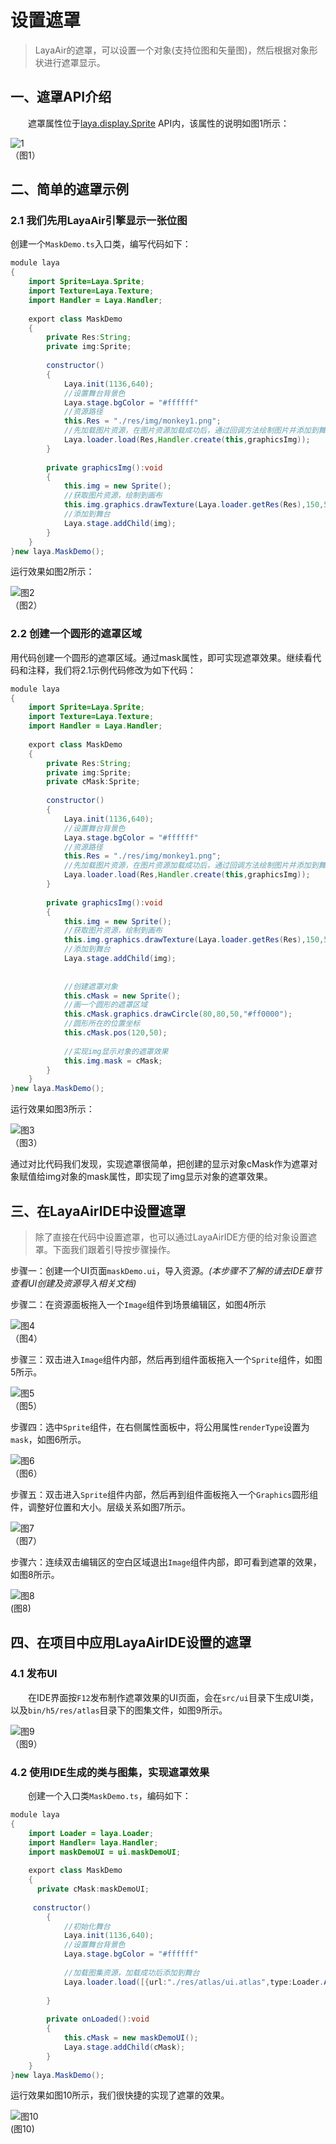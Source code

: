 # 设置遮罩

> LayaAir的遮罩，可以设置一个对象(支持位图和矢量图)，然后根据对象形状进行遮罩显示。 
>



## 一、遮罩API介绍

　　遮罩属性位于[laya.display.Sprite](http://layaair.ldc.layabox.com/api/index.html?category=Core&class=laya.display.Sprite#mask) API内，该属性的说明如图1所示：

![1](img/1.jpg)<br />（图1）



## 二、简单的遮罩示例

### 2.1 我们先用LayaAir引擎显示一张位图

创建一个`MaskDemo.ts`入口类，编写代码如下：

```java
module laya
{
	import Sprite=Laya.Sprite;
	import Texture=Laya.Texture;
	import Handler = Laya.Handler;
  
	export class MaskDemo
	{
		private Res:String;
		private img:Sprite;
      
		constructor()
		{
			Laya.init(1136,640);
			//设置舞台背景色
			Laya.stage.bgColor = "#ffffff"        
			//资源路径              
			this.Res = "./res/img/monkey1.png";
			//先加载图片资源，在图片资源加载成功后，通过回调方法绘制图片并添加到舞台
			Laya.loader.load(Res,Handler.create(this,graphicsImg));          
		}
			
		private graphicsImg():void
		{
			this.img = new Sprite();
			//获取图片资源，绘制到画布
			this.img.graphics.drawTexture(Laya.loader.getRes(Res),150,50);
			//添加到舞台
			Laya.stage.addChild(img);
		}	
	}
}new laya.MaskDemo();
```

运行效果如图2所示：

![图2](img/2.jpg)<br />（图2）

### 2.2 创建一个圆形的遮罩区域

用代码创建一个圆形的遮罩区域。通过mask属性，即可实现遮罩效果。继续看代码和注释，我们将2.1示例代码修改为如下代码：

```java
module laya
{
	import Sprite=Laya.Sprite;
	import Texture=Laya.Texture;
	import Handler = Laya.Handler;
  
	export class MaskDemo
	{
		private Res:String;
		private img:Sprite;
      	private cMask:Sprite;
      
		constructor()
		{
			Laya.init(1136,640);
			//设置舞台背景色
			Laya.stage.bgColor = "#ffffff"        
			//资源路径              
			this.Res = "./res/img/monkey1.png";
			//先加载图片资源，在图片资源加载成功后，通过回调方法绘制图片并添加到舞台
			Laya.loader.load(Res,Handler.create(this,graphicsImg));          
		}
			
		private graphicsImg():void
		{
			this.img = new Sprite();
			//获取图片资源，绘制到画布
			this.img.graphics.drawTexture(Laya.loader.getRes(Res),150,50);
			//添加到舞台
			Laya.stage.addChild(img);
          
          			
			//创建遮罩对象
			this.cMask = new Sprite();
			//画一个圆形的遮罩区域
			this.cMask.graphics.drawCircle(80,80,50,"#ff0000");
          	//圆形所在的位置坐标
			this.cMask.pos(120,50);
          
         	//实现img显示对象的遮罩效果
			this.img.mask = cMask;
		}	
	}
}new laya.MaskDemo();
```

运行效果如图3所示：

![图3](img/3.jpg) <br />（图3）

通过对比代码我们发现，实现遮罩很简单，把创建的显示对象cMask作为遮罩对象赋值给img对象的mask属性，即实现了img显示对象的遮罩效果。





## 三、在LayaAirIDE中设置遮罩

> 除了直接在代码中设置遮罩，也可以通过LayaAirIDE方便的给对象设置遮罩。下面我们跟着引导按步骤操作。

步骤一：创建一个UI页面`maskDemo.ui`，导入资源。*(本步骤不了解的请去IDE章节查看UI创建及资源导入相关文档)*



步骤二：在资源面板拖入一个`Image`组件到场景编辑区，如图4所示

![图4](img/4.jpg) <br /> （图4）



步骤三：双击进入`Image`组件内部，然后再到组件面板拖入一个`Sprite`组件，如图5所示。

![图5](img/5.jpg) <br /> （图5）





步骤四：选中`Sprite`组件，在右侧属性面板中，将公用属性`renderType`设置为`mask`，如图6所示。

![图6](img/6.jpg) <br /> （图6）



步骤五：双击进入`Sprite`组件内部，然后再到组件面板拖入一个`Graphics`圆形组件，调整好位置和大小。层级关系如图7所示。

![图7](img/7.jpg) <br /> （图7）



步骤六：连续双击编辑区的空白区域退出`Image`组件内部，即可看到遮罩的效果，如图8所示。

![图8](img/8.jpg) <br /> (图8)





## 四、在项目中应用LayaAirIDE设置的遮罩

### 4.1 发布UI

　　在IDE界面按`F12`发布制作遮罩效果的UI页面，会在`src/ui`目录下生成UI类，以及`bin/h5/res/atlas`目录下的图集文件，如图9所示。

![图9](img/9.jpg) <br />（图9）



### 4.2 使用IDE生成的类与图集，实现遮罩效果

　　创建一个入口类`MaskDemo.ts`，编码如下：

```java
module laya
{
	import Loader = laya.Loader;
	import Handler= laya.Handler;	
	import maskDemoUI = ui.maskDemoUI;
	
	export class MaskDemo
	{
      private cMask:maskDemoUI;
		
     constructor()
		{
			//初始化舞台
			Laya.init(1136,640);
			//设置舞台背景色
			Laya.stage.bgColor = "#ffffff"    
				
			//加载图集资源，加载成功后添加到舞台
			Laya.loader.load([{url:"./res/atlas/ui.atlas",type:Loader.ATLAS}],Handler.create(this,onLoaded));
			
		}
		
		private onLoaded():void
		{
			this.cMask = new maskDemoUI();
			Laya.stage.addChild(cMask);
		}
	}
}new laya.MaskDemo();
```

运行效果如图10所示，我们很快捷的实现了遮罩的效果。

![图10](img/10.jpg) <br /> (图10)

